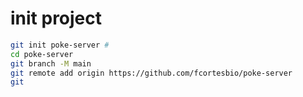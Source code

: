 # init project

```bash
git init poke-server # 
cd poke-server
git branch -M main
git remote add origin https://github.com/fcortesbio/poke-server
git 


```